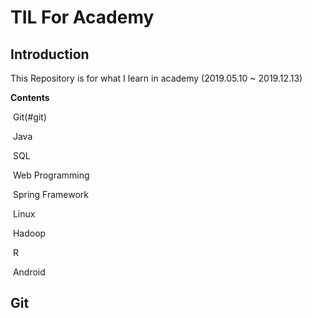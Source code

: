 # TIL For Academy



## Introduction

This Repository is for what I learn in academy (2019.05.10 ~ 2019.12.13)



**Contents**

​	Git(#git)

​	Java

​	SQL

​	Web Programming

​	Spring Framework

​	Linux

​	Hadoop

​	R

​	Android



## Git





